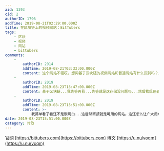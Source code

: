 ```yaml
---
aid: 1393
cid: 2
authorID: 1796
addTime: 2019-08-21T02:29:00.000Z
title: 在区块链上的视频网站：BitTubers
tags:
    - 区块
    - 视频
    - 网站
    - bittubers
comments:
    -
        authorID: 2014
        addTime: 2019-08-21T03:33:00.000Z
        content: 这个网站不错哎，想问基于区块链的视频网站和普通网站有什么区别吗？最主要的方面。
    -
        authorID: 2019
        addTime: 2019-08-23T15:47:00.000Z
        content: 基于区块链...我先答再看...先答就是这存储没问题吗...然后我现在去开始看了
    -
        authorID: 2019
        addTime: 2019-08-23T15:51:00.000Z
        content: >-
            我简单看了看还不是很明白...这居然直接就是可用的网站，这还怎么让广大用户支撑区块链....莫非那个宣传赚钱的浏览器扩展能做到这个吗........
date: 2019-08-23T15:51:00.000Z
category: 时政
---
```


官网 [https://bittubers.com](https://bittubers.com) 博文 [https://u.nu/voqm](https://u.nu/voqm)
